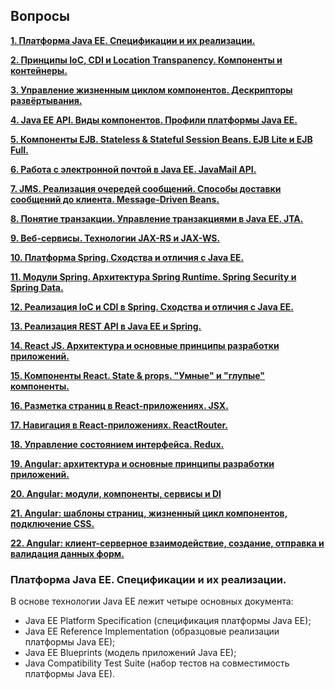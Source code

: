## Вопросы

**[1. Платформа Java EE. Спецификации и их реализации.](#платформа-java-ee-спецификации-и-их-реализации)**
 
**[2. Принципы IoC, CDI и Location Transpanency. Компоненты и контейнеры.](#принципы-ioc-cdi-и-location-transpanency-компоненты-и-контейнеры)**

**[3. Управление жизненным циклом компонентов. Дескрипторы развёртывания.](#управление-жизненным-циклом-компонентов-дескрипторы-развёртывания)**

**[4. Java EE API. Виды компонентов. Профили платформы Java EE.](#java-ee-api-виды-компонентов-профили-платформы-java-ee)**

**[5. Компоненты EJB. Stateless & Stateful Session Beans. EJB Lite и EJB Full.](#компоненты-ejb-stateless-&-stateful-session-beans-ejb-lite-и-ejb-full)**

**[6. Работа с электронной почтой в Java EE. JavaMail API.](#работа-с-электронной-почтой-в-java-ee-javamail-api)**

**[7. JMS. Реализация очередей сообщений. Способы доставки сообщений до клиента. Message-Driven Beans.](#jms-реализация-очередей-сообщений-способы-доставки-сообщений-до-клиента-message-driven-beans)**

**[8. Понятие транзакции. Управление транзакциями в Java EE. JTA.](#понятие-транзакции-управление-транзакциями-в-java-ee-jta)**

**[9. Веб-сервисы. Технологии JAX-RS и JAX-WS.](#веб-сервисы-технологии-jax-rs-и-jax-ws)**

**[10. Платформа Spring. Сходства и отличия с Java EE.](#платформа-spring-сходства-и-отличия-с-java-ee)**

**[11. Модули Spring. Архитектура Spring Runtime. Spring Security и Spring Data.](#модули-spring-архитектура-spring-runtime-spring-security-и-spring-data)**

**[12. Реализация IoC и CDI в Spring. Сходства и отличия с Java EE.](#реализация-ioc-и-cdi-в-spring-сходства-и-отличия-с-java-ee)**

**[13. Реализация REST API в Java EE и Spring.](#реализация-rest-api-в-java-ee-и-spring)**

**[14. React JS. Архитектура и основные принципы разработки приложений.](#react-js-архитектура-и-основные-принципы-разработки-приложений)**

**[15. Компоненты React. State & props. "Умные" и "глупые" компоненты.](#компоненты-react-state-&-props-"умные"-и-"глупые"-компоненты)**

**[16. Разметка страниц в React-приложениях. JSX.](#разметка-страниц-в-react-приложениях-jsx)**

**[17. Навигация в React-приложениях. ReactRouter.](#навигация-в-react-приложениях-reactrouter)**

**[18. Управление состоянием интерфейса. Redux.](#управление-состоянием-интерфейса-redux)**

**[19. Angular: архитектура и основные принципы разработки приложений.](#angular-архитектура-и-основные-принципы-разработки-приложений)**

**[20. Angular: модули, компоненты, сервисы и DI](#angular-модули-компоненты-сервисы-и-di)**

**[21. Angular: шаблоны страниц, жизненный цикл компонентов, подключение CSS.](#angular-шаблоны-страниц-жизненный-цикл-компонентов-подключение-css)**

**[22. Angular: клиент-серверное взаимодействие, создание, отправка и валидация данных форм.](#angular-клиент-серверное-взаимодействие-создание-отправка-и-валидация-данных-форм)**

### Платформа Java EE. Спецификации и их реализации.

В основе технологии Java EE лежит четыре основных документа:

- Java EE Platform Specification (спецификация платформы Java EE);
- Java EE Reference Implementation (образцовые реализации платформы Java EE);
- Java EE Blueprints (модель приложений Java EE);
- Java Compatibility Test Suite (набор тестов на совместимость платформы Java EE).
